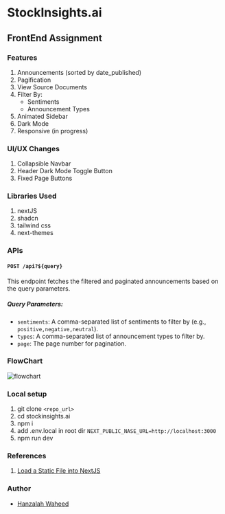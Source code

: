 # StockInsights.ai
## FrontEnd Assignment

### Features
1. Announcements (sorted by date_published)
2. Pagification
3. View Source Documents
4. Filter By:
    - Sentiments
    - Announcement Types
5. Animated Sidebar
6. Dark Mode
7. Responsive (in progress)

### UI/UX Changes
1. Collapsible Navbar
2. Header Dark Mode Toggle Button 
3. Fixed Page Buttons 

### Libraries Used
1. nextJS
2. shadcn
3. tailwind css
4. next-themes

### APIs
#### `POST /api?${query}`
This endpoint fetches the filtered and paginated announcements based on the query parameters.

##### Query Parameters:
- `sentiments`: A comma-separated list of sentiments to filter by (e.g., `positive,negative,neutral`).
- `types`: A comma-separated list of announcement types to filter by.
- `page`: The page number for pagination.

### FlowChart
![flowchart](image.png)

### Local setup
1. git clone `<repo_url>`
2. cd stockinsights.ai
3. npm i
4. add .env.local in root dir
``` NEXT_PUBLIC_NASE_URL=http://localhost:3000 ```
5. npm run dev

### References
1. [Load a Static File into NextJS](https://vercel.com/guides/loading-static-file-nextjs-api-route)

### Author
- [Hanzalah Waheed](https://github.com/hanzalahwaheed)